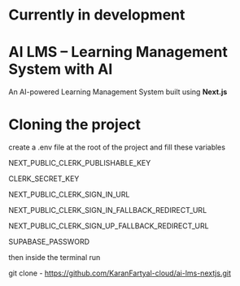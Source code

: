 # Currently in development

# AI LMS – Learning Management System with AI

An AI-powered Learning Management System built using **Next.js**

# Cloning the project

create a .env file at the root of the project and fill these variables

NEXT_PUBLIC_CLERK_PUBLISHABLE_KEY

CLERK_SECRET_KEY

NEXT_PUBLIC_CLERK_SIGN_IN_URL

NEXT_PUBLIC_CLERK_SIGN_IN_FALLBACK_REDIRECT_URL

NEXT_PUBLIC_CLERK_SIGN_UP_FALLBACK_REDIRECT_URL

SUPABASE_PASSWORD

then inside the terminal run

git clone - https://github.com/KaranFartyal-cloud/ai-lms-nextjs.git
